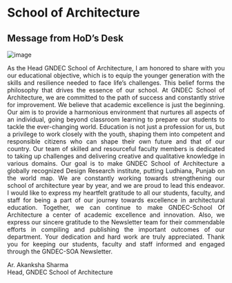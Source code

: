 # School of Architecture

## Message from HoD’s Desk

![image](https://github.com/Gazalsoni/Newsletter_2023/assets/133624231/56c63cef-1c2a-4c5e-a4fb-7e4c4d568d5f)

<p align=justify>
 As the Head GNDEC School of Architecture, I am honored to share with you our educational objective, which is to equip the younger generation with the skills and resilience needed to face life’s challenges. This belief forms the philosophy that drives the essence of our school. At GNDEC School of Architecture, we are committed to the path of success and constantly strive for improvement. We believe that academic excellence is just the beginning. Our aim is to provide a harmonious environment that nurtures all aspects of an individual, going beyond classroom learning to prepare our students to tackle the ever-changing world.
Education is not just a profession for us, but a privilege to work closely with the youth, shaping them into competent and responsible citizens who can shape their own future and that of our country. Our team of skilled and resourceful faculty members is dedicated to taking up challenges and delivering creative and qualitative knowledge in various domains. Our goal is to make GNDEC School of Architecture a globally recognized Design Research institute, putting Ludhiana, Punjab on the world map. We are constantly working towards strengthening our school of architecture year by year, and we are proud to lead this endeavor.
I would like to express my heartfelt gratitude to all our students, faculty, and staff for being a part of our journey towards excellence in architectural education. Together, we can continue to make GNDEC-School Of Architecture a center of academic excellence and innovation.
Also, we express our sincere gratitude to the Newsletter team for their commendable efforts in compiling and publishing the important outcomes of our department. Your dedication and hard work are truly appreciated. Thank you for keeping our students, faculty and staff informed and engaged through the GNDEC-SOA Newsletter.  
  </p>
  
Ar. Akanksha Sharma  
Head, GNDEC School of Architecture



